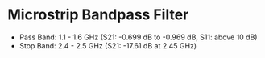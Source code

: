 # Microstrip Bandpass Filter
- Pass Band: 1.1 - 1.6 GHz (S21: -0.699 dB to -0.969 dB, S11: above 10 dB)
- Stop Band: 2.4 - 2.5 GHz (S21: -17.61 dB at 2.45 GHz)
